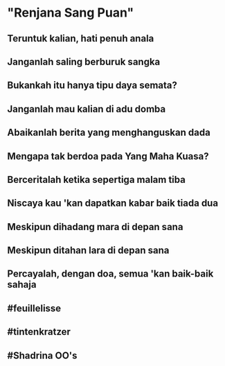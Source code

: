 # "Renjana Sang Puan"

## Teruntuk kalian, hati penuh anala
## Janganlah saling berburuk sangka
## Bukankah itu hanya tipu daya semata?
## Janganlah mau kalian di adu domba
## Abaikanlah berita yang menghanguskan dada

## Mengapa tak berdoa pada Yang Maha Kuasa?
## Berceritalah ketika sepertiga malam tiba
## Niscaya kau 'kan dapatkan kabar baik tiada dua

## Meskipun dihadang mara di depan sana
## Meskipun ditahan lara di depan sana
## Percayalah, dengan doa, semua 'kan baik-baik sahaja

## #feuillelisse
## #tintenkratzer
## #Shadrina OO's